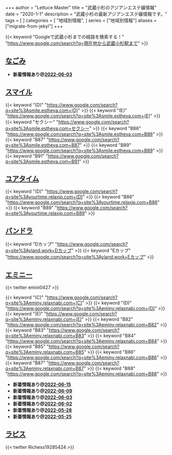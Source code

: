 +++
author = "Lettuce Master"
title = "武蔵小杉のアジアンエステ嬢情報"
date = "2020-1-1"
description = "武蔵小杉の最新アジアンエステ嬢情報です。"
tags = [
]
categories = [
    "地域別情報",
]
series = ["地域別情報"]
aliases = ["migrate-from-jekyl"]
+++

{{< keyword "Googleで武蔵小杉までの経路を検索する！" "https://www.google.com/search?q=現在地から武蔵小杉駅まで" >}}

## [なごみ](http://www.nagomi-aroma.xyz/)


- **新着情報あり@[2022-06-03](/post/2022-06-03)**
## [スマイル](http://smile.estheya.com/)
{{< keyword "(D)" "https://www.google.com/search?q=site%3Asmile.estheya.com+(D)" >}} {{< keyword "(E)" "https://www.google.com/search?q=site%3Asmile.estheya.com+(E)" >}} {{< keyword "セクシー" "https://www.google.com/search?q=site%3Asmile.estheya.com+セクシー" >}} {{< keyword "B86" "https://www.google.com/search?q=site%3Asmile.estheya.com+B86" >}} {{< keyword "B87" "https://www.google.com/search?q=site%3Asmile.estheya.com+B87" >}} {{< keyword "B89" "https://www.google.com/search?q=site%3Asmile.estheya.com+B89" >}} {{< keyword "B91" "https://www.google.com/search?q=site%3Asmile.estheya.com+B91" >}} 

## [ユアタイム](https://yourtime.relaxjp.com/)
{{< keyword "(D)" "https://www.google.com/search?q=site%3Ayourtime.relaxjp.com+(D)" >}} {{< keyword "B86" "https://www.google.com/search?q=site%3Ayourtime.relaxjp.com+B86" >}} {{< keyword "B89" "https://www.google.com/search?q=site%3Ayourtime.relaxjp.com+B89" >}} 

## [パンドラ](http://yland.work/)
{{< keyword "Dカップ" "https://www.google.com/search?q=site%3Ayland.work+Dカップ" >}} {{< keyword "Eカップ" "https://www.google.com/search?q=site%3Ayland.work+Eカップ" >}} 

## [エミニー](http://eminy.relaxnabi.com/)


{{< twitter emini0427 >}}

{{< keyword "(C)" "https://www.google.com/search?q=site%3Aeminy.relaxnabi.com+(C)" >}} {{< keyword "(D)" "https://www.google.com/search?q=site%3Aeminy.relaxnabi.com+(D)" >}} {{< keyword "(E)" "https://www.google.com/search?q=site%3Aeminy.relaxnabi.com+(E)" >}} {{< keyword "B82" "https://www.google.com/search?q=site%3Aeminy.relaxnabi.com+B82" >}} {{< keyword "B83" "https://www.google.com/search?q=site%3Aeminy.relaxnabi.com+B83" >}} {{< keyword "B84" "https://www.google.com/search?q=site%3Aeminy.relaxnabi.com+B84" >}} {{< keyword "B85" "https://www.google.com/search?q=site%3Aeminy.relaxnabi.com+B85" >}} {{< keyword "B86" "https://www.google.com/search?q=site%3Aeminy.relaxnabi.com+B86" >}} {{< keyword "B87" "https://www.google.com/search?q=site%3Aeminy.relaxnabi.com+B87" >}} {{< keyword "B88" "https://www.google.com/search?q=site%3Aeminy.relaxnabi.com+B88" >}} 

- **新着情報あり@[2022-06-15](/post/2022-06-15)**
- **新着情報あり@[2022-06-09](/post/2022-06-09)**
- **新着情報あり@[2022-06-03](/post/2022-06-03)**
- **新着情報あり@[2022-06-02](/post/2022-06-02)**
- **新着情報あり@[2022-05-28](/post/2022-05-28)**
- **新着情報あり@[2022-05-25](/post/2022-05-25)**
## [ラピス](http://hfmp9.xyz/)


{{< twitter Richess19285424 >}}



